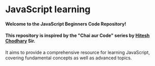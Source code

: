 # JavaScript learning

#### Welcome to the JavaScript Beginners Code Repository!

#### This repository is inspired by the "Chai aur Code" series by [Hitesh Chodhary](https://github.com/hiteshchoudhary) Sir.

It aims to provide a comprehensive resource for learning JavaScript, covering fundamental concepts as well as advanced topics.
